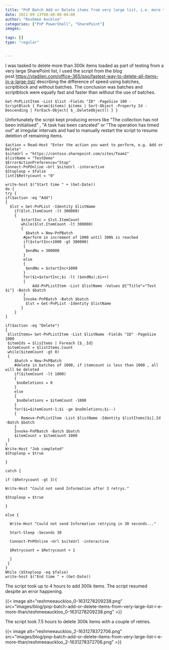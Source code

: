```yaml
---
title: "PnP Batch Add or Delete items from very large list, i.e. more than 300k items"
date: 2021-09-13T08:40:00-04:00
author: "Reshmee Auckloo"
categories: ["PnP PowerShell", "SharePoint"]
images:

tags: []
type: "regular"


---
```


I was tasked to delete more than 300k items loaded as part of testing
from a very large SharePoint list, I used the script from the blog
post <https://vladilen.com/office-365/spo/fastest-way-to-delete-all-items-in-a-large-list/> describing
the difference of speed using batches, scriptblock and without batches.
The conclusion was batches and scriptblock were equally fast and faster
than without the use of batches. 
``` wp-block-preformatted
Get-PnPListItem -List $list -Fields "ID" -PageSize 100 -ScriptBlock { Param($items) $items | Sort-Object -Property Id -Descending | ForEach-Object{ $_.DeleteObject() } } 
```
Unfortunately the script kept producing errors like "The collection has
not been initialised" , "A task has been canceled" or "The operation
has timed out" at irregular intervals and had to manually restart the
script to resume deletion of remaining items.
 
``` {.lia-code-sample .language-applescript}
$action = Read-Host "Enter the action you want to perform, e.g. Add or Delete"
$siteUrl = "https://contoso.sharepoint.com/sites/Team1"
$listName = "TestDemo" 
$ErrorActionPreference="Stop"
Connect-PnPOnline –Url $siteUrl -interactive
$Stoploop = $false
[int]$Retrycount = "0"

write-host $("Start time " + (Get-Date))
do {
try {
if($action -eq "Add")
{   
  $lst = Get-PnPList -Identity $listName   
    if($lst.ItemCount -lt 300000)
    {
       $startInc = $lst.ItemCount
       while($lst.ItemCount -lt 300000)
       {    
         $batch = New-PnPBatch
        #perform in increment of 1000 until 300k is reached 
        if($startInc+1000 -gt 300000)
        {
         $endNu = 300000
        } 
        else
        {
         $endNu = $startInc+1000
        }
        for($i=$startInc;$i -lt ($endNu);$i++)
        {
            Add-PnPListItem -List $listName -Values @{"Title"="Test $i"} -Batch $batch
        }
        Invoke-PnPBatch -Batch $batch
         $lst = Get-PnPList -Identity $listName
       }
    }
}

if($action -eq "Delete")
{
 $listItems= Get-PnPListItem -List $listName -Fields "ID" -PageSize 1000  
 $itemIds = $lisItems | Foreach {$_.Id}
 $itemCount = $listItems.Count
 while($itemCount -gt 0)
 {
    $batch = New-PnPBatch
    #delete in batches of 1000, if itemcount is less than 1000 , all will be deleted 
    if($itemCount -lt 1000)
    {
     $noDeletions = 0
    }
    else
    {
     $noDeletions = $itemCount -1000
    }
    for($i=$itemCount-1;$i -ge $noDeletions;$i--)
    {
       Remove-PnPListItem -List $listName -Identity $listItems[$i].Id -Batch $batch 
    }
    Invoke-PnPBatch -Batch $batch
    $itemCount = $itemCount-1000
 }
}
Write-Host "Job completed"
$Stoploop = $true

}

catch {

if ($Retrycount -gt 3){

Write-Host "Could not send Information after 3 retrys."

$Stoploop = $true

}

else {

  Write-Host "Could not send Information retrying in 30 seconds..."

  Start-Sleep -Seconds 30

  Connect-PnPOnline –Url $siteUrl -interactive

  $Retrycount = $Retrycount + 1

  }
 }
}
While ($Stoploop -eq $false)
write-host $("End time " + (Get-Date))

```

The script took up to 4 hours to add 300k items. The script resumed
despite an error happening. 

{{< image alt="reshmeeauckloo_0-1631278209238.png" src="images/blog/pnp-batch-add-or-delete-items-from-very-large-list-i-e-more-than/reshmeeauckloo_0-1631278209238.png" >}}

The script took 7.5 hours to delete 300k items with a couple of
retries.  

{{< image alt="reshmeeauckloo_2-1631278372706.png" src="images/blog/pnp-batch-add-or-delete-items-from-very-large-list-i-e-more-than/reshmeeauckloo_2-1631278372706.png" >}}

